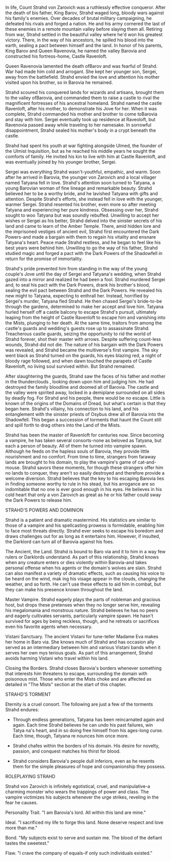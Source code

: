 In life, Count Strahd von Zarovich was a ruthlessly effective conqueror. After the death of bis father, King Barov, Strahd waged long, bloody wars against his family's enemies. Over decades of brutal military campaigning, he defeated his rivals and forged a nation. He and his army cornered the last of these enemies in a remote mountain valley before slaying them all. Retiring from war, Strahd settled in the beautiful valley where he'd won his greatest victory. There, in the way of his ancestors, he spilled his blood into the earth, sealing a pact between himself and the land. In honor of his parents, King Barov and Queen Ravenovia, he named the valley Barovia and constructed his fortress-home, Castle Ravenloft.

Queen Ravenovia lamented the death ofBarov and was fearful of Strahd. War had made him cold and arrogant. She kept her younger son, Sergei, away from the battlefield. Strahd envied the love and attention his mother visited upon his brother, so in Barovia he remained.

Strahd scoured his conquered lands for wizards and artisans, brought them to the valley ofBarovia, and commanded them to raise a castle to rival the magnificent fortresses of his ancestral homeland. Strahd named the castle Ravenloft, after his mother, to demonstrate his Jove for her. When it was complete, Strahd commanded his mother and brother to come toBarovia and stay with him. Sergei eventually took up residence at Raveoloft, but Ravenovia passed away while traveling to her namesake. In sorrowful disappointment, Strahd sealed his mother's body in a crypt beneath the castle.

Strahd had spent his youth at war fighting alongside Ulmed, the founder of the Ulmist Inquisition, but as he reached his middle years he sought the comforts of family. He invited his kin to live with him at Castle Ravenloft, and was eventually joined by his younger brother, Sergei.

Sergei was everything Strahd wasn't-youthful, empathic, and warm. Soon after he arrived in Barovia, the younger von Zarovich and a local villager named Tatyana fell in love. Strahd's attention soon turned to Tatyana, a young Barovian woman of fine lineage and remarkable beauty. Strahd believed her to be a worthy bride, and he lavished Tatyana with gifts and attention. Despite Strahd's efforts, she instead fell in love with the younger, warmer Sergei.  Strahd resented his brother, even more so after meeting Tatyana and experiencing her pure kindness. Obsessing over her, Strahd sought to woo Tatyana but was soundly rebuffed. Unwilling to accept her wishes or Sergei as his better, Strahd delved into the sinister secrets of his land and came to learn of the Amber Temple. There, amid hidden lore and the imprisoned vestiges of ancient evil, Strahd first encountered the Dark Powers-and made a bargain with them to regain his vitality and ensnare Tatyana's heart.  Peace made Strahd restless, and he began to feel like his best years were behind him. Unwilling to go the way of his father, Strahd studied magic and forged a pact with the Dark Powers of the Shadowfell in return for the promise of immortality. 

Strahd's pride prevented him from standing in the way of the young couple's Jove until the day of Sergei and Tatyana's wedding, when Strahd gazed into a mirror and realized he had been a fool. Strahd murdered Sergei and, to seal his pact with the Dark Powers, drank his brother's blood, sealing the evil pact between Strahd and the Dark Powers. He revealed his new might to Tatyana, expecting to enthrall her. Instead, horrified by Sergei's murder, Tatyana fled Strahd. He then chased Sergei's bride-to-be through the gardens, determined to make her accept and love him. Tatyana hurled herself off a castle balcony to escape Strahd's pursuit, ultimately leaping from the height of Castle Ravenloft to escape him and vanishing into the Mists, plunging to her death. At the same time, traitors from among the castle's guards and wedding's guests rose up to assassinate Strahd. Treacherous castle guards, seizing the opportunity to rid the world of Strahd forever, shot their master with arrows. Despite suffering count-less wounds, Strahd did not die. The nature of his bargain with the Dark Powers was revealed, and Strahd became the multiverse's first vampire. The sky went black as Strahd turned on the guards, his eyes blazing red, a night of bloody rage followed, and when dawn touched the parapets of Castle Ravenloft, no living soul survived within. But Strahd remained.

After slaughtering the guards, Strahd saw the faces of his father and mother in the thunderclouds , looking down upon him and judging him. He had destroyed the family bloodline and doomed all of Barovia. The castle and the valley were spirited away, locked in a demiplane surrounded on all sides by deadly fog. For Strahd and his people, there would be no escape. Little is known of the origins of the Domains of Dread, but what's certain is that they began here. Strahd's villainy, his connection to his land, and his entanglement with the sinister priests of Osybus drew all of Barovia into the Shadowfell. This began a succession of torments that haunt the Count still and spill forth to drag others into the Land of the Mists.

Strahd has been the master of Ravenloft for centuries now. Since becoming a vampire, he has taken several consorts-none as beloved as Tatyana, but each a person of beauty. All of them he turned into vampire spawn. Although he feeds on the hapless souls of Barovia, they provide little nourishment and no comfort. From time to time, strangers from faraway lands are brought to his domain, to play the vampire's game of cat-and-mouse. Strahd savors these moments, for though these strangers offer him no lands to conquer, they aren't so easily destroyed and therefore provide a welcome diversion. Strahd believes that the key to his escaping Barovia lies in finding someone worthy to rule in his stead, but his arrogance are so indomitable that no one is ever good enough in his eyes. He believes in his cold heart that only a von Zarovich as great as he or his father could sway the Dark Powers to release him.

STRAHD'S POWERS AND DOMINION

Strahd is a patient and dramatic mastermind. His statistics are similar to those of a vampire and his spellcasting prowess is formidable, enabling him  
to face most threats directly. Strahd ever seeks to escape his boredom and draws challenges out for as long as it entertains him. However, if insulted, the Darklord can turn all of Barovia against his foes.

The Ancient, the Land. Strahd is bound to Baro­ via and it to him in a way few rulers or Darklords understand. As part of this relationship, Strahd knows when any creature enters or dies violently within Barovia-and takes personal offense when his agents or the domain's wolves are slain. Strahd can also manifest a variety of dramatic effects, such as causing his voice to be heard on the wind, mak­ ing his visage appear in the clouds, changing the weather, and so forth. He can't use these effects to aid him in combat, but they can make his presence known throughout the land.

Master Vampire. Strahd eagerly plays the parts of nobleman and gracious host, but drops these pretenses when they no longer serve him, revealing his megalomania and monstrous nature. Strahd believes he has no peers and eagerly cultivates servants, particularly vampire spawn. He hasn't survived for ages by being reckless, though, and he retreats or sacrifices even his favorite agents when necessary.

Vistani Sanctuary. The ancient Vistani for­ tune-teller Madame Eva makes her home in Baro­ via. She knows much of Strahd and has occasion­ ally served as an intermediary between him and various Vistani bands when it serves her own mys­ terious goals. As part of this arrangement, Strahd avoids harming Vistani who travel within his land.

Closing the Borders. Strahd closes Barovia's borders whenever something that interests him threatens to escape, surrounding the domain with poisonous mist. Those who enter the Mists choke and are affected as detailed in "The Mists" section at the start of this chapter.

STRAHD'S TORMENT

Eternity is a cruel consort. The following are just a few of the torments Strahd endures:

-   Through endless generations, Tatyana has been reincarnated again and again. Each time Strahd believes he can undo his past failures, win Tatya­ na's heart, and in so doing free himself from his ages-long curse. Each time, though, Tatyana re­ nounces him once more.
    
-   Strahd chafes within the borders of his domain. His desire for novelty, passion, and conquest matches his thirst for blood.
    
-   Strahd considers Barovia's people dull inferiors, even as he resents them for the simple pleasures of hope and companionship they possess.

ROLEPLAYING STRAHD

Strahd von Zarovich is infinitely egotistical, cruel, and manipulative-a charming monster who wears the trappings of power and class. The vampire victimizes his subjects whenever the urge strikes, reveling in the fear he causes.

Personality Trait. "I am Barovia's lord. All within this land are mine."

Ideal. "I sacrificed my life to forge this land. None deserve respect and love more than me."

Bond. "My subjects exist to serve and sustain me. The blood of the defiant tastes the sweetest."

Flaw. "I crave the company of equals-if only such individuals existed."